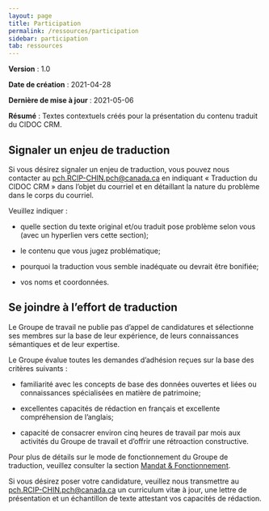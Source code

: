 ```yaml
---
layout: page
title: Participation
permalink: /ressources/participation
sidebar: participation
tab: ressources
---
```


**Version** : 1.0

**Date de création** : 2021-04-28

**Dernière de mise à jour** : 2021-05-06

**Résumé** : Textes contextuels créés pour la présentation du contenu traduit du CIDOC CRM.

## Signaler un enjeu de traduction

Si vous désirez signaler un enjeu de traduction, vous pouvez nous contacter au [pch.RCIP-CHIN.pch@canada.ca](mailto:pch.RCIP-CHIN.pch@canada.ca) en indiquant « Traduction du CIDOC CRM » dans l’objet du courriel et en détaillant la nature du problème dans le corps du courriel.

Veuillez indiquer :

  - quelle section du texte original et/ou traduit pose problème selon vous (avec un hyperlien vers cette section);

  - le contenu que vous jugez problématique;

  - pourquoi la traduction vous semble inadéquate ou devrait être bonifiée;

  - vos noms et coordonnées.

## Se joindre à l’effort de traduction

Le Groupe de travail ne publie pas d’appel de candidatures et sélectionne ses membres sur la base de leur expérience, de leurs connaissances sémantiques et de leur expertise.

Le Groupe évalue toutes les demandes d’adhésion reçues sur la base des critères suivants :

  - familiarité avec les concepts de base des données ouvertes et liées ou connaissances spécialisées en matière de patrimoine;

  - excellentes capacités de rédaction en français et excellente compréhension de l’anglais;

  - capacité de consacrer environ cinq heures de travail par mois aux activités du Groupe de travail et d’offrir une rétroaction constructive.

Pour plus de détails sur le mode de fonctionnement du Groupe de traduction, veuillez consulter la section [Mandat & Fonctionnement](https://chin-rcip.github.io/cidoc_crm_fr-ca/ressources/mandat-fonctionnement).

Si vous désirez poser votre candidature, veuillez nous transmettre au [pch.RCIP-CHIN.pch@canada.ca](mailto:pch.RCIP-CHIN.pch@canada.ca) un curriculum vitæ à jour, une lettre de présentation et un échantillon de texte attestant vos capacités de rédaction.
